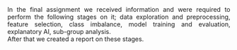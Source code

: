 <div align=justify> In the final assignment we received information and were required to perform the following stages on it; data exploration and preprocessing, feature selection, class imbalance, model training and evaluation, explanatory AI, sub-group analysis. <br>
After that we created a report on these stages. </div>
